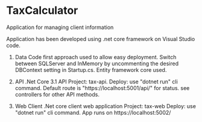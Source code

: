 # TaxCalculator
Application for managing client information

Application has been developed using .net core framework on Visual Studio code.

1. Data
Code first approach used to allow easy deployment. 
Switch between SQLServer and InMemory by uncommenting the desired DBContext setting in Startup.cs. 
Entity framework core used. 


2. API
.Net Core 3.1 API
Project: tax-api. 
Deploy: use "dotnet run" cli command. Default route is "https://localhost:5001/api/" for status. 
see controllers for other API methods.


3. Web Client
.Net core client web application
Project: tax-web
Deploy: use "dotnet run" cli command. App runs on https://localhost:5002/
